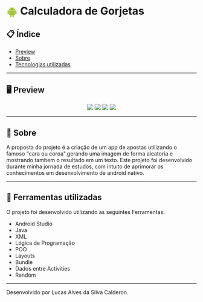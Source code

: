 
# <img align="center" alt="Daniel-HTML" height="30" width="30" src="https://raw.githubusercontent.com/devicons/devicon/master/icons/android/android-original.svg"> Calculadora de Gorjetas




<div align="center">
</div>

## 📋 Índice

- [Preview](#-Preview)
- [Sobre](#-Sobre)
- [Tecnologias utilizadas](#-Ferramentas-utilizadas)

---

## 🖥 Preview

<div align="center">

 <img src="https://user-images.githubusercontent.com/87238842/182656288-d9f6c443-9b5b-4c47-b14d-18a5756cca9e.png" width="200">
 <img src="https://user-images.githubusercontent.com/87238842/182656291-3c1c1af6-2164-4853-a51a-b44fda209f05.png" width="200">
 <img src="https://user-images.githubusercontent.com/87238842/182656295-05a12103-fc6c-41a2-be3a-30cbb98bd296.png" width="200">
 <img src="https://user-images.githubusercontent.com/87238842/182656297-8c853b97-1a19-4c94-a8ab-b38d0797b806.png" width="200">



 
</div>

---

## 📖 Sobre

A proposta do projeto é a criação de um app de apostas utilizando o famoso "cara ou coroa".gerando uma imagem de forma aleatoria e mostrando tambem o resultado em um texto.
Este projeto foi desenvolvido durante minha jornada de estudos, com intuito de aprimorar os conhecimentos em desenvolvimento de android nativo.

---

## 🚀 Ferramentas utilizadas

O projeto foi desenvolvido utilizando as seguintes Ferramentas:

- Android Studio
- Java
- XML
- Lógica de Programação
- POO
- Layouts
- Bundle
- Dados entre Activities
- Random

---

Desenvolvido por Lucas Alves da Silva Calderon.
